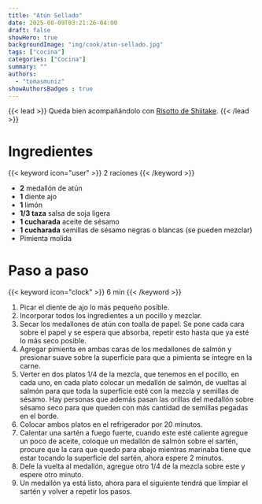 ```yaml
---
title: "Atún Sellado"
date: 2025-08-09T03:21:26-04:00
draft: false
showHero: true
backgroundImage: "img/cook/atun-sellado.jpg"
tags: ["cocina"]
categories: ["Cocina"]
summary: ""
authors:
  - "tomasmuniz"
showAuthorsBadges : true
---
```


{{< lead >}}
Queda bien acompañándolo con [Risotto de Shiitake](/cook/risotto-shiitake).
{{< /lead >}}

# Ingredientes
{{< keyword icon="user" >}} 2 raciones {{< /keyword >}}
* **2** medallón de atún
* **1** diente ajo
* **1** limón
* **1/3 taza** salsa de soja ligera
* **1 cucharada** aceite de sésamo
* **1 cucharada** semillas de sésamo negras o blancas (se pueden mezclar)
* Pimienta molida

# Paso a paso
{{< keyword icon="clock" >}} 6 min {{< /keyword >}}
1. Picar el diente de ajo lo más pequeño posible.
2. Incorporar todos los ingredientes a un pocillo y mezclar.
3. Secar los medallones de atún con toalla de papel. Se pone cada cara sobre el papel y se espera que absorba, repetir esto hasta que ya esté lo más seco posible.
4. Agregar pimienta en ambas caras de los medallones de salmón y presionar suave sobre la superficie para que a pimienta se integre en la carne.
5. Verter en dos platos 1/4 de la mezcla, que tenemos en el pocillo, en cada uno, en cada plato colocar un medallón de salmón, de vueltas al salmón para que toda la superficie esté con la mezcla y semillas de sésamo. Hay personas que además pasan las orillas del medallón sobre sésamo seco para que queden con más cantidad de semillas pegadas en el borde.
6. Colocar ambos platos en el refrigerador por 20 minutos.
7. Calentar una sartén a fuego fuerte, cuando este esté caliente agregue un poco de aceite, coloque un medallón de salmón sobre el sartén, procure que la cara que quedo para abajo mientras marinaba tiene que estar tocando la superficie del sartén, ahora espere 2 minutos.
8. Dele la vuelta al medallón, agregue otro 1/4 de la mezcla sobre este y espere otro minuto.
9. Un medallón ya está listo, ahora para el siguiente tendrá que limpiar el sartén y volver a repetir los pasos.